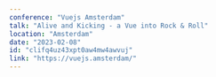 ```yaml
---
conference: "Vuejs Amsterdam"
talk: "Alive and Kicking - a Vue into Rock & Roll"
location: "Amsterdam"
date: "2023-02-08"
id: "clifq4uz43xpt0aw4mw4awvuj"
link: "https://vuejs.amsterdam/"
---
```


